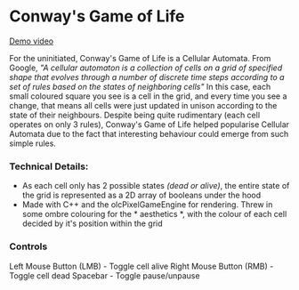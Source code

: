 # Conway's Game of Life

[Demo video](https://www.youtube.com/watch?v=tg9Nu65zjOE)

For the uninitiated, Conway's Game of Life is a Cellular Automata. 
From Google, _"A cellular automaton is a collection of cells on a grid of specified shape that evolves through a number of discrete time steps according to a set of rules based on the states of neighboring cells"_
In this case, each small coloured square you see is a cell in the grid, and every time you see a change, that means all cells were just updated in unison according to the state of their neighbours.
Despite being quite rudimentary (each cell operates on only 3 rules), Conway's Game of Life helped popularise Cellular Automata due to the fact that interesting behaviour could emerge from such simple rules.

### Technical Details: 
* As each cell only has 2 possible states _(dead or alive)_, the entire state of the grid is represented as a 2D array of booleans under the hood
* Made with C++ and the olcPixelGameEngine for rendering. Threw in some ombre colouring for the * aesthetics *, with the colour of each cell decided by it's position within the grid

### Controls
Left Mouse Button (LMB) - Toggle cell alive
Right Mouse Button (RMB) - Toggle cell dead
Spacebar - Toggle pause/unpause

